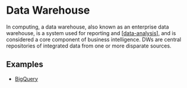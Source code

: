 # Data Warehouse

In computing, a data warehouse, also known as an enterprise data warehouse, is a system used for reporting and [[data-analysis]], and is considered a core component of business intelligence. DWs are central repositories of integrated data from one or more disparate sources.

## Examples

- [BigQuery](https://cloud.google.com/bigquery/)

[//begin]: # "Autogenerated link references for markdown compatibility"
[data-analysis]: data-analysis "Data Analysis"
[//end]: # "Autogenerated link references"
